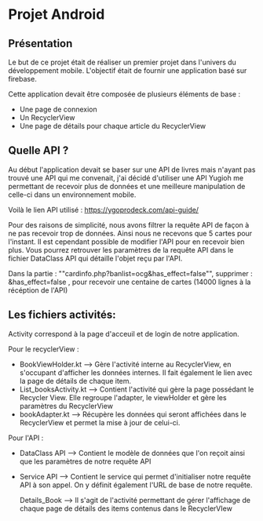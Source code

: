 # Projet Android 

## Présentation

Le but de ce projet était de réaliser un premier projet dans l'univers du développement mobile. L'objectif était de fournir une application basé sur firebase.

Cette application devait être composée de plusieurs éléments de base : 
- Une page de connexion
- Un RecyclerView
- Une page de détails pour chaque article du RecyclerView

## Quelle API ?

Au début l'application devait se baser sur une API de livres mais n'ayant pas trouvé une API qui me convenait, j'ai décidé d'utiliser une API Yugioh me permettant de recevoir plus de données et une meilleure manipulation de celle-ci dans un environnement mobile.

Voilà le lien API utilisé : https://ygoprodeck.com/api-guide/

Pour des raisons de simplicité, nous avons filtrer la requête API de façon à ne pas recevoir trop de données. Ainsi nous ne recevons que 5 cartes pour l'instant. Il est cependant possible de modifier l'API pour en recevoir bien plus. Vous pourrez retrouver les paramètres de la requête API dans le fichier DataClass API qui détaille l'objet reçu par l'API.

Dans la partie : ""cardinfo.php?banlist=ocg&has_effect=false"", supprimer : &has_effect=false , pour recevoir une centaine de cartes (14000 lignes à la récéption de l'API)

## Les fichiers activités: 

  Activity correspond à la page d'acceuil et de login de notre application.

  Pour le recyclerView : 
  - BookViewHolder.kt --> Gère l'activité interne au RecyclerView, en s'occupant d'afficher les données internes. Il fait également le lien avec la page de détails de chaque item.
  - List_booksActivity.kt --> Contient l'activité qui gère la page possédant le Recycler View. Elle regroupe l'adapter, le viewHolder et gère les paramètres du RecyclerView
  - bookAdapter.kt --> Récupère les données qui seront affichées dans le RecyclerView et permet la mise à jour de celui-ci.

Pour l'API : 
- DataClass API --> Contient le modèle de données que l'on reçoit ainsi que les paramètres de notre requête API
- Service API --> Contient le service qui permet d'initialiser notre requête API à son appel. On y définit également l'URL de base de notre requête.

  Details_Book --> Il s'agit de l'activité permettant de gérer l'affichage de chaque page de détails des items contenus dans le RecyclerVIew
